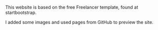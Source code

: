 This website is based on the free Freelancer template, found at startbootstrap.

I added some images and used pages from GitHub to preview the site.
